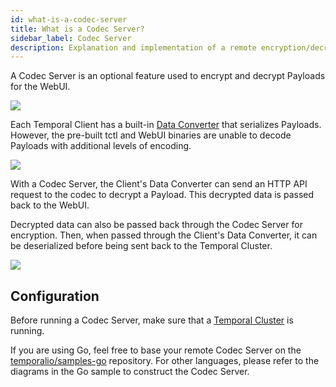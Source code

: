 ```yaml
---
id: what-is-a-codec-server
title: What is a Codec Server?
sidebar_label: Codec Server
description: Explanation and implementation of a remote encryption/decryption server.
---
```


A Codec Server is an optional feature used to encrypt and decrypt Payloads for the WebUI.

![](/img/remote-codec-server-problem.svg)

Each Temporal Client has a built-in [Data Converter](/docs/concepts/what-is-a-data-converter) that serializes Payloads.
However, the pre-built tctl and WebUI binaries are unable to decode Payloads with additional levels of encoding.

![](/img/remote-codec-server-solution.svg)

With a Codec Server, the Client's Data Converter can send an HTTP API request to the codec to decrypt a Payload.
This decrypted data is passed back to the WebUI.

Decrypted data can also be passed back through the Codec Server for encryption. Then, when passed through the Client's Data Converter, it can be deserialized before being sent back to the Temporal Cluster.

![](/img/remote-codec-server-diagram.svg)

## Configuration

Before running a Codec Server, make sure that a [Temporal Cluster](https://docs.temporal.io/application-development-guide/#run-a-dev-cluster) is running.

If you are using Go, feel free to base your remote Codec Server on the [temporalio/samples-go](https://github.com/temporalio/samples-go) repository.
For other languages, please refer to the diagrams in the Go sample to construct the Codec Server.
